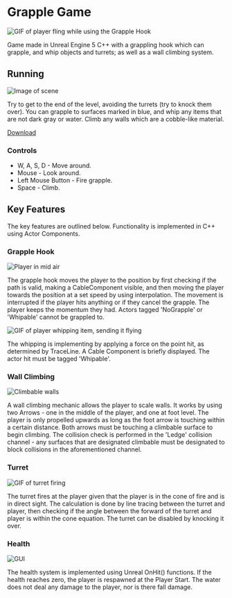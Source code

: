 # Grapple Game
![GIF of player fling while using the Grapple Hook](https://raw.githubusercontent.com/juaxix/UE-Grapple-Game/main/Images/GIF%20Flying.gif)

Game made in Unreal Engine 5 C++ with a grappling hook which can grapple, and whip objects and turrets; as well as a wall climbing system. 


## Running
![Image of scene](https://raw.githubusercontent.com/juaxix/UE-Grapple-Game/main/Images/Scene.jpg)

Try to get to the end of the level, avoiding the turrets (try to knock them over). You can grapple to surfaces marked in blue, and whip any items that are not dark gray or water. Climb any walls which are a cobble-like material.

[Download](https://github.com/giodestone/Grapple-Game/releases)

### Controls
* W, A, S, D - Move around.
* Mouse - Look around.
* Left Mouse Button - Fire grapple.
* Space - Climb.


## Key Features
The key features are outlined below. Functionality is implemented in C++ using Actor Components.

### Grapple Hook
![Player in mid air](https://raw.githubusercontent.com/juaxix/UE-Grapple-Game/main/Images/Player%20Midair.jpg)

The grapple hook moves the player to the position by first checking if the path is valid, making a CableComponent visible, and then moving the player towards the position at a set speed by using interpolation. The movement is interrupted if the player hits anything or if they cancel the grapple. The player keeps the momentum they had. Actors tagged 'NoGrapple' or 'Whipable' cannot be grappled to.

![GIF of player whipping item, sending it flying](https://raw.githubusercontent.com/juaxix/UE-Grapple-Game/main/Images/GIF%20Whip.gif)

The whipping is implementing by applying a force on the point hit, as determined by TraceLine. A Cable Component is briefly displayed. The actor hit must be tagged 'Whipable'. 

### Wall Climbing
![Climbable walls](https://raw.githubusercontent.com/juaxix/UE-Grapple-Game/main/Images/Climbable%20Walls.jpg)

A wall climbing mechanic allows the player to scale walls. It works by using two Arrows - one in the middle of the player, and one at foot level. The player is only propelled upwards as long as the foot arrow is touching within a certain distance. Both arrows must be touching a climbable surface to begin climbing. The collision check is performed in the 'Ledge' collision channel - any surfaces that are designated climbable must be designated to block collisions in the aforementioned channel.

### Turret
![GIF of turret firing](https://raw.githubusercontent.com/juaxix/UE-Grapple-Game/main/Images/GIF%20Turrets.gif)

The turret fires at the player given that the player is in the cone of fire and is in direct sight. The calculation is done by line tracing between the turret and player, then checking if the angle between the forward of the turret and player is within the cone equation. The turret can be disabled by knocking it over.

### Health
![GUI](https://raw.githubusercontent.com/juaxix/UE-Grapple-Game/main/Images/GUI.jpg)

The health system is implemented using Unreal OnHit() functions. If the health reaches zero, the player is respawned at the Player Start. The water does not deal any damage to the player, nor is there fall damage.
